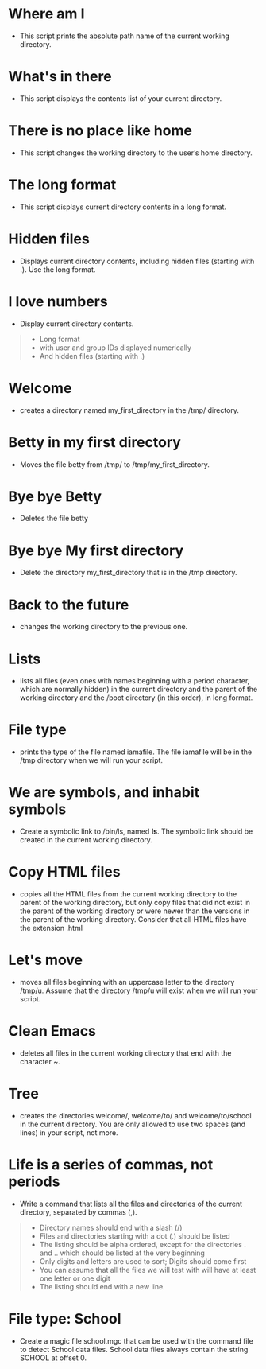 # Where am I
* This script prints the absolute path name of the current working directory.

# What's in there
* This script displays the contents list of your current directory.

# There is no place like home
* This script changes the working directory to the user’s home directory.

#  The long format
* This script displays current directory contents in a long format.

# Hidden files
* Displays current directory contents, including hidden files (starting with .). Use the long format.

# I love numbers
* Display current directory contents.

> * Long format
> * with user and group IDs displayed numerically
> * And hidden files (starting with .)

# Welcome
*  creates a directory named my_first_directory in the /tmp/ directory.

# Betty in my first directory
* Moves the file betty from /tmp/ to /tmp/my_first_directory.

# Bye bye Betty
* Deletes the file betty

# Bye bye My first directory
* Delete the directory my_first_directory that is in the /tmp directory.

# Back to the future
* changes the working directory to the previous one.

# Lists
* lists all files (even ones with names beginning with a period character, which are normally hidden) in the current directory and the parent of the working directory and the /boot directory (in this order), in long format.

# File type
* prints the type of the file named iamafile. The file iamafile will be in the /tmp directory when we will run your script.

# We are symbols, and inhabit symbols
* Create a symbolic link to /bin/ls, named __ls__. The symbolic link should be created in the current working directory.

# Copy HTML files
* copies all the HTML files from the current working directory to the parent of the working directory, but only copy files that did not exist in the parent of the working directory or were newer than the versions in the parent of the working directory.
Consider that all HTML files have the extension .html

# Let's move
* moves all files beginning with an uppercase letter to the directory /tmp/u.
Assume that the directory /tmp/u will exist when we will run your script.

# Clean Emacs
* deletes all files in the current working directory that end with the character ~.

# Tree 
* creates the directories welcome/, welcome/to/ and welcome/to/school in the current directory.
You are only allowed to use two spaces (and lines) in your script, not more.

# Life is a series of commas, not periods
* Write a command that lists all the files and directories of the current directory, separated by commas (,).

> * Directory names should end with a slash (/)
> * Files and directories starting with a dot (.) should be listed
> * The listing should be alpha ordered, except for the directories . and .. which should be listed at the very beginning
> * Only digits and letters are used to sort; Digits should come first
> * You can assume that all the files we will test with will have at least one letter or one digit
> * The listing should end with a new line.

#  File type: School
* Create a magic file school.mgc that can be used with the command file to detect School data files. School data files always contain the string SCHOOL at offset 0.
